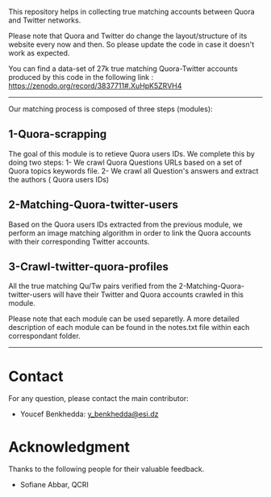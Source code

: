 
This repository helps in collecting true matching accounts between Quora and Twitter networks.

Please note that Quora and Twitter do change the layout/structure of its website every now and then. So please update the code in case it doesn't work as expected.

You can find a data-set of 27k true matching Quora-Twitter accounts produced by this code in the following link :
https://zenodo.org/record/3837711#.XuHpK5ZRVH4


_________________________________________________________________________________________

Our matching process is composed of three steps (modules):

## 1-Quora-scrapping
The goal of this module is to retieve Quora users IDs. We complete this by doing two steps:
1- We crawl Quora Questions URLs based on a set of Quora topics keywords file.
2- We crawl all Question's answers and extract the authors ( Quora users IDs) 

## 2-Matching-Quora-twitter-users
Based on the Quora users IDs extracted from the previous module, we perform an image matching algorithm in order to link the Quora accounts with their corresponding Twitter accounts. 

## 3-Crawl-twitter-quora-profiles
All the true matching Qu/Tw pairs verified from the  2-Matching-Quora-twitter-users will have their Twitter and Quora accounts crawled in this module.

Please note that each module can be used separetly.
A more detailed description of each module can be found in the notes.txt file within each correspondant folder.
*************************************************************************************************************
# Contact
For any question, please contact the main contributor:
* Youcef Benkhedda: y_benkhedda@esi.dz

# Acknowledgment
Thanks to the following people for their valuable feedback.
- Sofiane Abbar, QCRI
